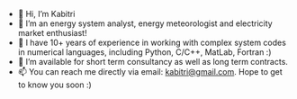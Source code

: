 - 👋 Hi, I’m Kabitri
- 💞️ I’m an energy system analyst, energy meteorologist and electricity market enthusiast!
- 🌱 I have 10+ years of experience in working with complex system codes in numerical languages, including Python, C/C++, MatLab, Fortran :)
- 👀 I’m available for short term consultancy as well as long term contracts.
- 📫 You can reach me directly via email: kabitri@gmail.com. Hope to get to know you soon :)

<!---
kabitri/kabitri is a ✨ special ✨ repository because its `README.md` (this file) appears on your GitHub profile.
You can click the Preview link to take a look at your changes.
--->
